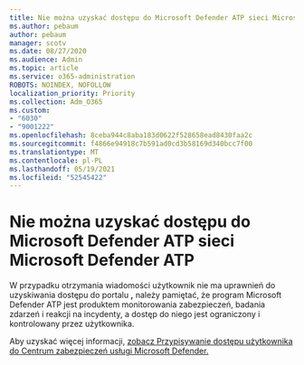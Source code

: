 ```yaml
---
title: Nie można uzyskać dostępu do Microsoft Defender ATP sieci Microsoft Defender ATP
ms.author: pebaum
author: pebaum
manager: scotv
ms.date: 08/27/2020
ms.audience: Admin
ms.topic: article
ms.service: o365-administration
ROBOTS: NOINDEX, NOFOLLOW
localization_priority: Priority
ms.collection: Adm_O365
ms.custom:
- "6030"
- "9001222"
ms.openlocfilehash: 8ceba944c8aba183d0622f528658ead8430faa2c
ms.sourcegitcommit: f4866e94918c7b591ad0cd3b58169d340bcc7f00
ms.translationtype: MT
ms.contentlocale: pl-PL
ms.lasthandoff: 05/19/2021
ms.locfileid: "52545422"
---
```

# <a name="unable-to-access-the-microsoft-defender-atp-portal"></a>Nie można uzyskać dostępu do Microsoft Defender ATP sieci Microsoft Defender ATP

W przypadku otrzymania wiadomości użytkownik nie ma uprawnień do uzyskiwania dostępu do portalu **,** należy pamiętać, że program Microsoft Defender ATP jest produktem monitorowania zabezpieczeń, badania zdarzeń i reakcji na incydenty, a dostęp do niego jest ograniczony i kontrolowany przez użytkownika. 

Aby uzyskać więcej informacji, [zobacz Przypisywanie dostępu użytkownika do Centrum zabezpieczeń usługi Microsoft Defender.](/windows/threat-protection/windows-defender-atp/assign-portal-access-windows-defender-advanced-threat-protection)